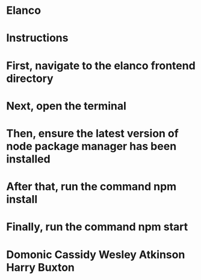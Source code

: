 # Elanco


# Instructions
# First, navigate to the elanco frontend directory
# Next, open the terminal
# Then, ensure the latest version of node package manager has been installed
# After that, run the command npm install
# Finally, run the command npm start




# Domonic Cassidy Wesley Atkinson Harry Buxton

